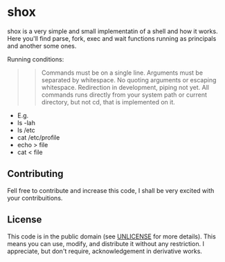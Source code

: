 shox
====

shox is a very simple and small implementatin of a shell and how it works.
Here you'll find parse, fork, exec and wait functions running as principals and another some ones.

Running conditions:
>> Commands must be on a single line.
>> Arguments must be separated by whitespace.
>> No quoting arguments or escaping whitespace.
>> Redirection in development, piping not yet.
>> All commands runs directly from your system path or current directory, but not cd, that is implemented on it.
* E.g.
* ls -lah
* ls /etc
* cat /etc/profile
* echo > file
* cat < file

Contributing
------------
Fell free to contribute and increase this code, I shall be very excited with your contribuitions.

License
-------
This code is in the public domain (see [UNLICENSE](UNLICENSE) for more details).
This means you can use, modify, and distribute it without any restriction.  I
appreciate, but don't require, acknowledgement in derivative works.
